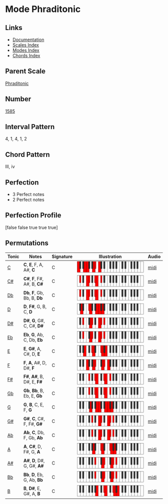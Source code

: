 # Mode Phraditonic

## Links

- [Documentation](index.md)
- [Scales Index](Scales.md)
- [Modes Index](Modes.md)
- [Chords Index](Chords.md)

## Parent Scale

[Phraditonic](ScalePhraditonic.md)

## Number

[1585](https://ianring.com/musictheory/scales/1585)

## Interval Pattern

4, 1, 4, 1, 2

## Chord Pattern

III, iv

## Perfection

- 3 Perfect notes
- 2 Perfect notes

## Perfection Profile

[false false true true true]

## Permutations

| Tonic | Notes | Signature | Illustration | Audio |
|-------|-------|-----------|--------------|-------|
| [C](ModeCNaturalPhraditonic.md) | **C**, **E**, F, A, A#, **C** | C | ![CNaturalPhraditonic](ModeCNaturalPhraditonic.png) | [midi](https://github.com/edipermadi/music/blob/main/docs/ModeCNaturalPhraditonic.mid?raw=true) |
| [C#](ModeCSharpPhraditonic.md) | **C#**, **F**, F#, A#, B, **C#** | C | ![CSharpPhraditonic](ModeCSharpPhraditonic.png) | [midi](https://github.com/edipermadi/music/blob/main/docs/ModeCSharpPhraditonic.mid?raw=true) |
| [Db](ModeDFlatPhraditonic.md) | **Db**, **F**, Gb, Bb, B, **Db** | C | ![DFlatPhraditonic](ModeDFlatPhraditonic.png) | [midi](https://github.com/edipermadi/music/blob/main/docs/ModeDFlatPhraditonic.mid?raw=true) |
| [D](ModeDNaturalPhraditonic.md) | **D**, **F#**, G, B, C, **D** | C | ![DNaturalPhraditonic](ModeDNaturalPhraditonic.png) | [midi](https://github.com/edipermadi/music/blob/main/docs/ModeDNaturalPhraditonic.mid?raw=true) |
| [D#](ModeDSharpPhraditonic.md) | **D#**, **G**, G#, C, C#, **D#** | C | ![DSharpPhraditonic](ModeDSharpPhraditonic.png) | [midi](https://github.com/edipermadi/music/blob/main/docs/ModeDSharpPhraditonic.mid?raw=true) |
| [Eb](ModeEFlatPhraditonic.md) | **Eb**, **G**, Ab, C, Db, **Eb** | C | ![EFlatPhraditonic](ModeEFlatPhraditonic.png) | [midi](https://github.com/edipermadi/music/blob/main/docs/ModeEFlatPhraditonic.mid?raw=true) |
| [E](ModeENaturalPhraditonic.md) | **E**, **G#**, A, C#, D, **E** | C | ![ENaturalPhraditonic](ModeENaturalPhraditonic.png) | [midi](https://github.com/edipermadi/music/blob/main/docs/ModeENaturalPhraditonic.mid?raw=true) |
| [F](ModeFNaturalPhraditonic.md) | **F**, **A**, A#, D, D#, **F** | C | ![FNaturalPhraditonic](ModeFNaturalPhraditonic.png) | [midi](https://github.com/edipermadi/music/blob/main/docs/ModeFNaturalPhraditonic.mid?raw=true) |
| [F#](ModeFSharpPhraditonic.md) | **F#**, **A#**, B, D#, E, **F#** | C | ![FSharpPhraditonic](ModeFSharpPhraditonic.png) | [midi](https://github.com/edipermadi/music/blob/main/docs/ModeFSharpPhraditonic.mid?raw=true) |
| [Gb](ModeGFlatPhraditonic.md) | **Gb**, **Bb**, B, Eb, E, **Gb** | C | ![GFlatPhraditonic](ModeGFlatPhraditonic.png) | [midi](https://github.com/edipermadi/music/blob/main/docs/ModeGFlatPhraditonic.mid?raw=true) |
| [G](ModeGNaturalPhraditonic.md) | **G**, **B**, C, E, F, **G** | C | ![GNaturalPhraditonic](ModeGNaturalPhraditonic.png) | [midi](https://github.com/edipermadi/music/blob/main/docs/ModeGNaturalPhraditonic.mid?raw=true) |
| [G#](ModeGSharpPhraditonic.md) | **G#**, **C**, C#, F, F#, **G#** | C | ![GSharpPhraditonic](ModeGSharpPhraditonic.png) | [midi](https://github.com/edipermadi/music/blob/main/docs/ModeGSharpPhraditonic.mid?raw=true) |
| [Ab](ModeAFlatPhraditonic.md) | **Ab**, **C**, Db, F, Gb, **Ab** | C | ![AFlatPhraditonic](ModeAFlatPhraditonic.png) | [midi](https://github.com/edipermadi/music/blob/main/docs/ModeAFlatPhraditonic.mid?raw=true) |
| [A](ModeANaturalPhraditonic.md) | **A**, **C#**, D, F#, G, **A** | C | ![ANaturalPhraditonic](ModeANaturalPhraditonic.png) | [midi](https://github.com/edipermadi/music/blob/main/docs/ModeANaturalPhraditonic.mid?raw=true) |
| [A#](ModeASharpPhraditonic.md) | **A#**, **D**, D#, G, G#, **A#** | C | ![ASharpPhraditonic](ModeASharpPhraditonic.png) | [midi](https://github.com/edipermadi/music/blob/main/docs/ModeASharpPhraditonic.mid?raw=true) |
| [Bb](ModeBFlatPhraditonic.md) | **Bb**, **D**, Eb, G, Ab, **Bb** | C | ![BFlatPhraditonic](ModeBFlatPhraditonic.png) | [midi](https://github.com/edipermadi/music/blob/main/docs/ModeBFlatPhraditonic.mid?raw=true) |
| [B](ModeBNaturalPhraditonic.md) | **B**, **D#**, E, G#, A, **B** | C | ![BNaturalPhraditonic](ModeBNaturalPhraditonic.png) | [midi](https://github.com/edipermadi/music/blob/main/docs/ModeBNaturalPhraditonic.mid?raw=true) |
